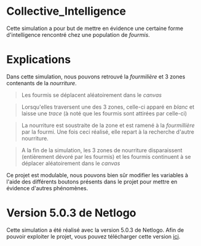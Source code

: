 # Collective_Intelligence

Cette simulation a pour but de mettre en évidence une certaine forme d'intelligence rencontré chez une population de *fourmis*. 

# Explications

Dans cette simulation, nous pouvons retrouvé la *fourmilière* et 3 zones contenants de la *nourriture*.

> Les fourmis se déplacent aléatoirement dans le *canvas*

> Lorsqu'elles traversent une des 3 zones, celle-ci apparé en *blanc* et laisse une *trace* (à noté que les fourmis sont attirées par celle-ci)

> La nourriture est soustraite de la zone et est ramené à la *fourmillière* par la fourmi. Une fois ceci réalisé, elle repart à la recherche d'autre nourriture.

> A la fin de la simulation, les 3 zones de nourriture disparaissent (entièrement dévoré par les fourmis) et les fourmis continuent à se déplacer aléatoirement dans le *canvas*

Ce projet est modulable, nous pouvons bien sûr modifier les variables à l'aide des différents boutons présents dans le projet pour mettre en évidence d'autres phénomènes.

# Version 5.0.3 de Netlogo 

Cette simulation a été réalisé avec la version 5.0.3 de Netlogo. Afin de pouvoir exploiter le projet, vous pouvez télécharger cette version [ici](https://ccl.northwestern.edu/netlogo/5.0.3/).